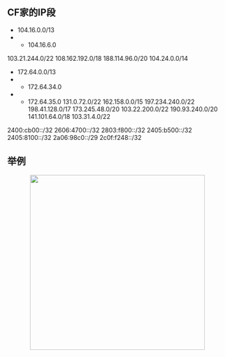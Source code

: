 ## CF家的IP段

- 104.16.0.0/13
-  - 104.16.6.0

103.21.244.0/22
108.162.192.0/18
188.114.96.0/20
104.24.0.0/14
- 172.64.0.0/13
- - 172.64.34.0
-  - 172.64.35.0
131.0.72.0/22
162.158.0.0/15
197.234.240.0/22
198.41.128.0/17
173.245.48.0/20
103.22.200.0/22
190.93.240.0/20
141.101.64.0/18
103.31.4.0/22

2400:cb00::/32
2606:4700::/32
2803:f800::/32
2405:b500::/32
2405:8100::/32
2a06:98c0::/29
2c0f:f248::/32


## 举例


<p align="center"><img src="https://cdn.jsdelivr.net/gh/zb9678/img@main/up1/12.23:23:16:39.png" style="width:400px;"></p>